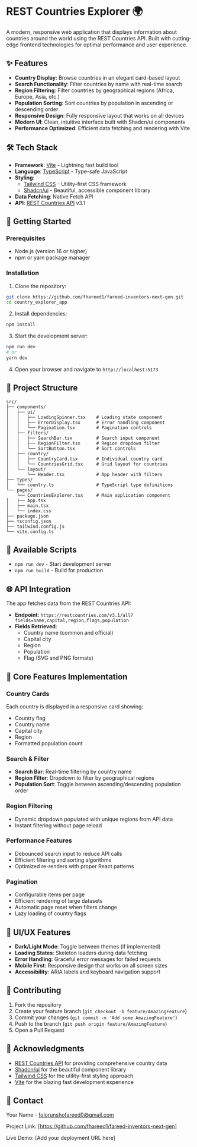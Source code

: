 # REST Countries Explorer 🌍

A modern, responsive web application that displays information about countries around the world using the REST Countries API. Built with cutting-edge frontend technologies for optimal performance and user experience.

## ✨ Features

- **Country Display**: Browse countries in an elegant card-based layout
- **Search Functionality**: Filter countries by name with real-time search
- **Region Filtering**: Filter countries by geographical regions (Africa, Europe, Asia, etc.)
- **Population Sorting**: Sort countries by population in ascending or descending order
- **Responsive Design**: Fully responsive layout that works on all devices
- **Modern UI**: Clean, intuitive interface built with Shadcn/ui components
- **Performance Optimized**: Efficient data fetching and rendering with Vite

## 🛠️ Tech Stack

- **Framework**: [Vite](https://vitejs.dev/) - Lightning fast build tool
- **Language**: [TypeScript](https://www.typescriptlang.org/) - Type-safe JavaScript
- **Styling**:
  - [Tailwind CSS](https://tailwindcss.com/) - Utility-first CSS framework
  - [Shadcn/ui](https://ui.shadcn.com/) - Beautiful, accessible component library
- **Data Fetching**: Native Fetch API
- **API**: [REST Countries API](https://restcountries.com/) v3.1

## 🚀 Getting Started

### Prerequisites

- Node.js (version 16 or higher)
- npm or yarn package manager

### Installation

1. Clone the repository:

```bash
git clone https://github.com/fhareed1/fareed-inventors-next-gen.git
cd country_explorer_app
```

2. Install dependencies:

```bash
npm install
```

3. Start the development server:

```bash
npm run dev
# or
yarn dev
```

4. Open your browser and navigate to `http://localhost:5173`

## 📁 Project Structure

```
src/
├── components/
│   ├── ui/
│   │   ├── LoadingSpinner.tsx    # Loading state component
│   │   ├── ErrorDisplay.tsx      # Error handling component
│   │   └── Pagination.tsx        # Pagination controls
│   ├── filters/
│   │   ├── SearchBar.tsx         # Search input component
│   │   ├── RegionFilter.tsx      # Region dropdown filter
│   │   └── SortButton.tsx        # Sort controls
│   ├── country/
│   │   ├── CountryCard.tsx       # Individual country card
│   │   └── CountriesGrid.tsx     # Grid layout for countries
│   └── layout/
│       └── Header.tsx            # App header with filters
├── types/
│   └── country.ts                # TypeScript type definitions
└── pages/
    └── CountriesExplorer.tsx     # Main application component
│   ├── App.tsx
│   ├── main.tsx
│   └── index.css
├── package.json
├── tsconfig.json
├── tailwind.config.js
└── vite.config.ts
```

## 🔧 Available Scripts

- `npm run dev` - Start development server
- `npm run build` - Build for production

## 🌐 API Integration

The app fetches data from the REST Countries API:

- **Endpoint**: `https://restcountries.com/v3.1/all?fields=name,capital,region,flags,population`
- **Fields Retrieved**:
  - Country name (common and official)
  - Capital city
  - Region
  - Population
  - Flag (SVG and PNG formats)

## 🎯 Core Features Implementation

### Country Cards

Each country is displayed in a responsive card showing:

- Country flag
- Country name
- Capital city
- Region
- Formatted population count

### Search & Filter

- **Search Bar**: Real-time filtering by country name
- **Region Filter**: Dropdown to filter by geographical regions
- **Population Sort**: Toggle between ascending/descending population order

### Region Filtering

- Dynamic dropdown populated with unique regions from API data
- Instant filtering without page reload

### Performance Features

- Debounced search input to reduce API calls
- Efficient filtering and sorting algorithms
- Optimized re-renders with proper React patterns

### Pagination

- Configurable items per page
- Efficient rendering of large datasets
- Automatic page reset when filters change
- Lazy loading of country flags

## 🎨 UI/UX Features

- **Dark/Light Mode**: Toggle between themes (if implemented)
- **Loading States**: Skeleton loaders during data fetching
- **Error Handling**: Graceful error messages for failed requests
- **Mobile First**: Responsive design that works on all screen sizes
- **Accessibility**: ARIA labels and keyboard navigation support

## 🤝 Contributing

1. Fork the repository
2. Create your feature branch (`git checkout -b feature/AmazingFeature`)
3. Commit your changes (`git commit -m 'Add some AmazingFeature'`)
4. Push to the branch (`git push origin feature/AmazingFeature`)
5. Open a Pull Request


## 🙏 Acknowledgments

- [REST Countries API](https://restcountries.com/) for providing comprehensive country data
- [Shadcn/ui](https://ui.shadcn.com/) for the beautiful component library
- [Tailwind CSS](https://tailwindcss.com/) for the utility-first styling approach
- [Vite](https://vitejs.dev/) for the blazing fast development experience

## 📧 Contact

Your Name - folorunshofareed0@gmail.com

Project Link: [https://github.com/fhareed1/fareed-inventors-next-gen]

Live Demo: [Add your deployment URL here]
